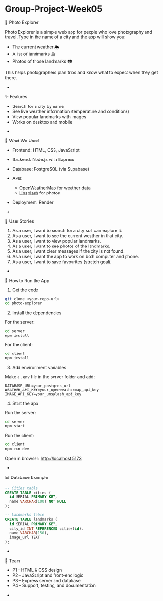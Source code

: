 # Group-Project-Week05

📸 Photo Explorer

Photo Explorer is a simple web app for people who love photography and travel.
Type in the name of a city and the app will show you:

* The current weather 🌦️
* A list of landmarks 🏛️
* Photos of those landmarks 📷

This helps photographers plan trips and know what to expect when they get there.

-

✨ Features

* Search for a city by name
* See live weather information (temperature and conditions)
* View popular landmarks with images
* Works on desktop and mobile

-

🔧 What We Used

* Frontend: HTML, CSS, JavaScript
* Backend: Node.js with Express
* Database: PostgreSQL (via Supabase)
* APIs:

  * [OpenWeatherMap](https://openweathermap.org/) for weather data
  * [Unsplash](https://unsplash.com/developers) for photos
* Deployment: Render

-

📖 User Stories

1. As a user, I want to search for a city so I can explore it.
2. As a user, I want to see the current weather in that city.
3. As a user, I want to view popular landmarks.
4. As a user, I want to see photos of the landmarks.
5. As a user, I want clear messages if the city is not found.
6. As a user, I want the app to work on both computer and phone.
7. As a user, I want to save favourites (stretch goal).

-

🚀 How to Run the App

1. Get the code

```bash
git clone <your-repo-url>
cd photo-explorer
```

2. Install the dependencies

For the server:

```bash
cd server
npm install
```

For the client:

```bash
cd client
npm install
```

3. Add environment variables

Make a `.env` file in the server folder and add:

```
DATABASE_URL=your_postgres_url
WEATHER_API_KEY=your_openweathermap_api_key
IMAGE_API_KEY=your_unsplash_api_key
```

4. Start the app

Run the server:

```bash
cd server
npm start
```

Run the client:

```bash
cd client
npm run dev
```

Open in browser: [http://localhost:5173](http://localhost:5173)

-

📊 Database Example

```sql
-- Cities table
CREATE TABLE cities (
  id SERIAL PRIMARY KEY,
  name VARCHAR(100) NOT NULL
);

-- Landmarks table
CREATE TABLE landmarks (
  id SERIAL PRIMARY KEY,
  city_id INT REFERENCES cities(id),
  name VARCHAR(150),
  image_url TEXT
);
```

-

👥 Team

* P1 – HTML & CSS design
* P2 – JavaScript and front-end logic
* P3 – Express server and database
* P4 – Support, testing, and documentation

-
